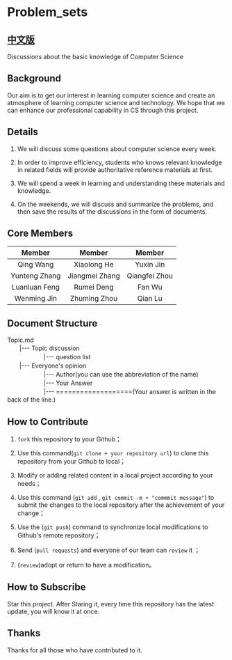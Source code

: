 # Problem_sets

## [中文版](/README_ZH.md)

Discussions about the basic knowledge of Computer Science


## Background

Our aim is to get our interest in learning computer science and create an atmosphere of learning computer science and technology. We hope that we can enhance our professional capability in CS through this project.


## Details

1. We will discuss some questions about computer science every week.

2. In order to improve efficiency, students who knows relevant knowledge in related fields will provide authoritative reference materials at first.

3. We will spend a week in learning and understanding these materials and knowledge.

4. On the weekends, we will discuss and summarize the problems, and then save the results of the discussions in the form of documents.


## Core Members

| Member |  Member |  Member |
| :---:   |  :---:   |   :---: |
| Qing Wang    |  Xiaolong He     |  Yuxin Jin   |
| Yunteng Zhang    |  Jiangmei Zhang     | Qiangfei Zhou  |
| Luanluan Feng    |  Rumei Deng     |  Fan Wu   |
| Wenming Jin    |  Zhuming Zhou     |  Qian Lu  |


## Document Structure

Topic.md<br>
　　|--- Topic discussion<br>
　　　　　　|--- question list<br>
　　|--- Everyone's opinion<br>
　　　　　　|--- Author(you can use the abbreviation of the name)<br>
　　　　　　|--- Your Answer<br>
　　　　　　|--- ===================(Your answer is written in the back of the line.)<br>


## How to Contribute

1. `fork` this repository to your Github；

2. Use this command(`git clone + your repository url`) to clone this repository from your Github to local；

3. Modify or adding related content in a local project according to your needs；

4. Use this command (`git add` , `git commit -m + "commmit message"`) to submit the changes to the local repository after the achievement of your change；

5. Use the (`git push`) command to synchronize local modifications to Github's remote repository；

6. Send (`pull requests`) and everyone of our team can `review` it ；

7. (`review`)adopt or return to have a modification。


## How to Subscribe

Star this project. After Staring it, every time this repository has the latest update, you will know it at once.


## Thanks

Thanks for all those who have contributed to it.
